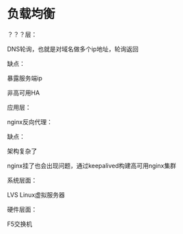 # 负载均衡

？？？层：

DNS轮询，也就是对域名做多个ip地址，轮询返回

缺点：

暴露服务端ip

非高可用HA



应用层：

nginx反向代理：

缺点：

架构复杂了

nginx挂了也会出现问题，通过keepalived构建高可用nginx集群



系统层面：

LVS Linux虚拟服务器



硬件层面：

F5交换机